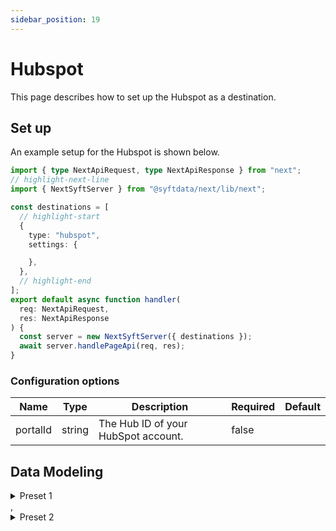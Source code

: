 ```yaml
---
sidebar_position: 19
---
```

# Hubspot

This page describes how to set up the Hubspot as a destination.

## Set up
An example setup for the Hubspot is shown below.

```ts title="src/pages/api/syft.ts"
import { type NextApiRequest, type NextApiResponse } from "next";
// highlight-next-line
import { NextSyftServer } from "@syftdata/next/lib/next";

const destinations = [
  // highlight-start
  {
    type: "hubspot",
    settings: {

    },
  },
  // highlight-end
];
export default async function handler(
  req: NextApiRequest,
  res: NextApiResponse
) {
  const server = new NextSyftServer({ destinations });
  await server.handlePageApi(req, res);
}
```

### Configuration options

| Name                 | Type           | Description     | Required | Default         |
| -------------------- | -------------- | --------------- | -------- | --------------- |
| portalId | string | The Hub ID of your HubSpot account. | false |  | 


## Data Modeling
<details>
<summary>Preset 1</summary>

#### Upsert Company
Create or update a company in HubSpot.

#### Matched events
type = "group"

#### Data Mapping
| Name                 | Type          | Description     | Default   |
| -------------------- | -------------- | -------------- | --------- |
| groupid | string | A unique identifier you assign to a company. Segment creates a custom property in HubSpot to store this value for each company so it can be used as a unique search field. Segment recommends not changing this value once set to avoid creating duplicate companies. | (<br/>  "@if": (<br/>    "exists": (<br/>      "@path": "$.groupId"<br/>    ),<br/>    "then": (<br/>      "@path": "$.groupId"<br/>    ),<br/>    "else": (<br/>      "@path": "$.context.groupId"<br/>    )<br/>  )<br/>) |
| createNewCompany | boolean | If true, Segment will attempt to update an existing company in HubSpot and if no company is found, Segment will create a new company. If false, Segment will only attempt to update an existing company and never create a new company. This is set to true by default. | true |
| associateContact | boolean | If true, Segment will associate the company with the user identified in your payload. If no contact is found in HubSpot, an error is thrown and the company is not created/updated. If false, Segment will not attempt to associate a contact with the company and companies can be created/updated without requiring a contact association. This is set to true by default. | false |
| companysearchfields | object | The unique field(s) used to search for an existing company in HubSpot to update. By default, Segment creates a custom property to store groupId for each company and uses this property to search for companies. If a company is not found, the fields provided here are then used to search. If a company is still not found, a new one is created. | (<br/>  "@path": "$.companysearchfields"<br/>) |
| name | string | The name of the company. | (<br/>  "@path": "$.traits.name"<br/>) |
| description | string | A short statement about the company’s mission and goals. | (<br/>  "@path": "$.traits.description"<br/>) |
| address | string | The street address of the company. | (<br/>  "@path": "$.traits.address.street"<br/>) |
| city | string | The city where the company is located. | (<br/>  "@path": "$.traits.address.city"<br/>) |
| state | string | The state or region where the company is located. | (<br/>  "@path": "$.traits.address.state"<br/>) |
| zip | string | The postal or zip code of the company. | (<br/>  "@if": (<br/>    "exists": (<br/>      "@path": "$.traits.address.postalCode"<br/>    ),<br/>    "then": (<br/>      "@path": "$.traits.address.postalCode"<br/>    ),<br/>    "else": (<br/>      "@path": "$.traits.address.postal_code"<br/>    )<br/>  )<br/>) |
| domain | string | The company’s website domain. | (<br/>  "@path": "$.traits.website"<br/>) |
| phone | string | The company’s primary phone number. | (<br/>  "@path": "$.traits.phone"<br/>) |
| numberofemployees | integer | The total number of people who work for the company. | (<br/>  "@path": "$.traits.employees"<br/>) |
| industry | string | The type of business the company performs. | (<br/>  "@path": "$.traits.industry"<br/>) |
| lifecyclestage | string | The company’s stage within the marketing/sales process. See more information on default and custom stages in [HubSpot’s documentation](https://knowledge.hubspot.com/contacts/use-lifecycle-stages). Segment supports moving status forwards or backwards. | (<br/>  "@path": "$.lifecyclestage"<br/>) |
| properties | object | Any other default or custom company properties. On the left-hand side, input the internal name of the property as seen in your HubSpot account. On the right-hand side, map the Segment field that contains the value. Custom properties must be predefined in HubSpot. See more information in [HubSpot’s documentation](https://knowledge.hubspot.com/crm-setup/manage-your-properties#create-custom-properties). Important: Do not use ’segment_group_id’ here as it is an internal property and will result in an an error. | (<br/>  "@path": "$.properties"<br/>) |
</details>
,<details>
<summary>Preset 2</summary>

#### Upsert Contact
Create or update a contact in HubSpot.

#### Matched events
type = "identify"

#### Data Mapping
| Name                 | Type          | Description     | Default   |
| -------------------- | -------------- | -------------- | --------- |
| email | string | The contact’s email. Email is used to uniquely identify contact records in HubSpot. If an existing contact is found with this email, we will update the contact. If a contact is not found, we will create a new contact. | (<br/>  "@path": "$.traits.email"<br/>) |
| company | string | The contact’s company. | (<br/>  "@path": "$.traits.company"<br/>) |
| firstname | string | The contact’s first name. | (<br/>  "@if": (<br/>    "exists": (<br/>      "@path": "$.traits.first_name"<br/>    ),<br/>    "then": (<br/>      "@path": "$.traits.first_name"<br/>    ),<br/>    "else": (<br/>      "@path": "$.traits.firstName"<br/>    )<br/>  )<br/>) |
| lastname | string | The contact’s last name. | (<br/>  "@if": (<br/>    "exists": (<br/>      "@path": "$.traits.last_name"<br/>    ),<br/>    "then": (<br/>      "@path": "$.traits.last_name"<br/>    ),<br/>    "else": (<br/>      "@path": "$.traits.lastName"<br/>    )<br/>  )<br/>) |
| phone | string | The contact’s phone number. | (<br/>  "@path": "$.traits.phone"<br/>) |
| address | string | The contact's street address, including apartment or unit number. | (<br/>  "@path": "$.traits.address.street"<br/>) |
| city | string | The contact's city of residence. | (<br/>  "@path": "$.traits.address.city"<br/>) |
| state | string | The contact's state of residence. | (<br/>  "@path": "$.traits.address.state"<br/>) |
| country | string | The contact's country of residence. | (<br/>  "@path": "$.traits.address.country"<br/>) |
| zip | string | The contact's zip code. | (<br/>  "@if": (<br/>    "exists": (<br/>      "@path": "$.traits.address.postalCode"<br/>    ),<br/>    "then": (<br/>      "@path": "$.traits.address.postalCode"<br/>    ),<br/>    "else": (<br/>      "@path": "$.traits.address.postal_code"<br/>    )<br/>  )<br/>) |
| website | string | The contact’s company/other website. | (<br/>  "@path": "$.traits.website"<br/>) |
| lifecyclestage | string | The contact’s stage within the marketing/sales process. See more information on default and custom stages in [HubSpot’s documentation](https://knowledge.hubspot.com/contacts/use-lifecycle-stages). Segment supports moving status forwards or backwards. | (<br/>  "@path": "$.lifecyclestage"<br/>) |
| properties | object | Any other default or custom contact properties. On the left-hand side, input the internal name of the property as seen in your HubSpot account. On the right-hand side, map the Segment field that contains the value. Custom properties must be predefined in HubSpot. See more information in [HubSpot’s documentation](https://knowledge.hubspot.com/crm-setup/manage-your-properties#create-custom-properties). | (<br/>  "@path": "$.properties"<br/>) |
</details>



